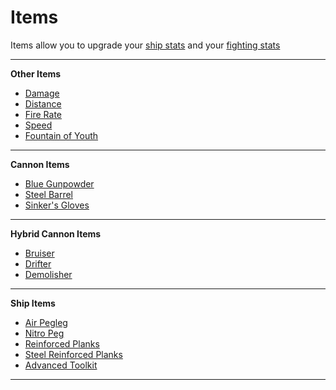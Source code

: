 # Items

Items allow you to upgrade your [ship stats](/pages/ships.md) and your [fighting stats](/pages/upgrades.md)


---

**Other Items**

- [Damage](/pages/items/stats/damage.md)
- [Distance](/pages/items/stats/distance.md)
- [Fire Rate](/pages/items/stats/firerate.md)
- [Speed](/pages/items/stats/speed.md)
- [Fountain of Youth](/pages/items/stats/fountain.md)

---

**Cannon Items**

- [Blue Gunpowder](/pages/items/cannon/bluegunpowder.md)
- [Steel Barrel](/pages/items/cannon/steelbarrel.md)
- [Sinker's Gloves](/pages/items/cannon/sinkersgloves.md)

---

**Hybrid Cannon Items**

- [Bruiser](/pages/items/cannon/hybrid/bruiser.md)
- [Drifter](/pages/items/cannon/hybrid/drifter.md)
- [Demolisher](/pages/items/cannon/hybrid/demolisher.md)

---

**Ship Items**

- [Air Pegleg](/pages/items/ship/airpegleg.md)
- [Nitro Peg](/pages/items/ship/nitropeg.md)
- [Reinforced Planks](/pages/items/ship/reinforcedplanks.md)
- [Steel Reinforced Planks](/pages/items/ship/steelplanks.md)
- [Advanced Toolkit](/pages/items/ship/toolkit.md)

---